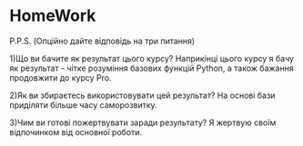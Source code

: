 # HomeWork
P.P.S. (Опційно дайте відповідь на три питання)

1)Що ви бачите як результат цього курсу?
Наприкінці цього курсу я бачу як результат - чітке розуміння базових функцій Python, а також бажання продовжити до курсу Pro.

2)Як ви збираєтесь використовувати цей результат?
На основі бази приділяти більше часу саморозвитку.

3)Чим ви готові пожертвувати заради результату?
Я жертвую своїм відпочинком від основної роботи. 
